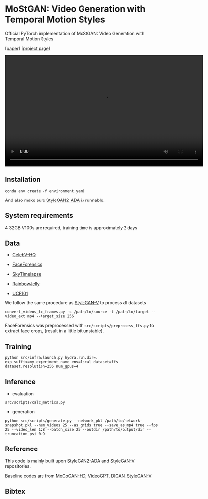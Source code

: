 # MoStGAN: Video Generation with Temporal Motion Styles

Official PyTorch implementation of MoStGAN: Video Generation with Temporal Motion Styles

[[paper]]() [[project page]](https://xiaoqian-shen-projects.on.drv.tw/webpage/mostgan/)

<video src="assets/demo.mp4" width="640" height="360"></video>

## Installation

```
conda env create -f environment.yaml
```

And also make sure [StyleGAN2-ADA](https://github.com/NVlabs/stylegan2-ada-pytorch#requirements) is runnable. 

## System requirements

4 32GB V100s are required, training time is approximately 2 days

## Data

+ [CelebV-HQ](https://celebv-hq.github.io)
+ [FaceForensics](https://github.com/ondyari/FaceForensics)

+ [SkyTimelapse](https://github.com/weixiong-ur/mdgan)
+ [RainbowJelly](https://www.youtube.com/watch?v=P8Bit37hlsQ)
+ [UCF101](https://www.crcv.ucf.edu/data/UCF101.php)

We follow the same procedure as [StyleGAN-V](https://github.com/universome/stylegan-v) to process all datasets

```
convert_videos_to_frames.py -s /path/to/source -t /path/to/target --video_ext mp4 --target_size 256
```

FaceForensics was preprocessed with `src/scripts/preprocess_ffs.py` to extract face crops, (result in a little bit unstable).

## Training

```
python src/infra/launch.py hydra.run.dir=. exp_suffix=my_experiment_name env=local dataset=ffs dataset.resolution=256 num_gpus=4
```

## Inference

+ evaluation

```
src/scripts/calc_metrics.py
```

+ generation

```
python src/scripts/generate.py --network_pkl /path/to/network-snapshot.pkl --num_videos 25 --as_grids true --save_as_mp4 true --fps 25 --video_len 128 --batch_size 25 --outdir /path/to/output/dir --truncation_psi 0.9
```

## Reference

This code is mainly built upon [StyleGAN2-ADA](https://github.com/NVlabs/stylegan2-ada-pytorch) and [StyleGAN-V](https://github.com/universome/stylegan-v) repositories.

Baseline codes are from [MoCoGAN-HD](https://github.com/snap-research/MoCoGAN-HD), [VideoGPT](https://github.com/wilson1yan/VideoGPT), [DIGAN](https://github.com/sihyun-yu/digan), [StyleGAN-V](https://github.com/universome/stylegan-v)

## Bibtex

